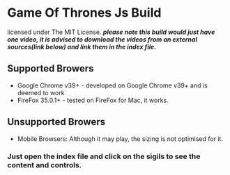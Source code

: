 # Game Of Thrones Js Build

licensed under The MIT License.
**_please note this build would just have one video, it is advised to download the videos from an external sources(link below) and link them in the index file._**

## Supported Browers
* Google Chrome v39+ - developed on Google Chrome v39+ and is deemed to work
* FireFox 35.0.1+ - tested on FireFox for Mac, it works.

## Unsupported Browers
* Mobile Browsers: Although it may play, the sizing is not optimised for it.

### Just open the index file and click on the sigils to see the content and controls.
